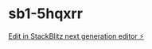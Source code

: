 # sb1-5hqxrr

[Edit in StackBlitz next generation editor ⚡️](https://stackblitz.com/~/github.com/lzjever/sb1-5hqxrr)
